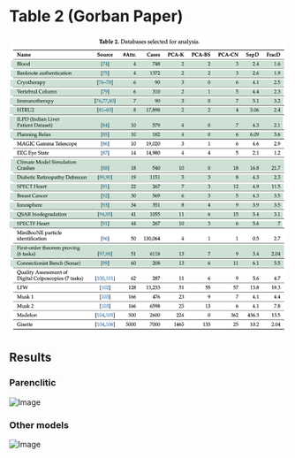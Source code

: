 # Table 2 (Gorban Paper)
![Image](TABLE2.png)

## Results

### Parenclitic
![Image](1_Sphere_3D.png)

### Other models
![Image](1_Sphere_3D_other_models.png)
